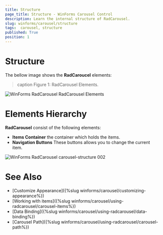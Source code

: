 ```yaml
---
title: Structure
page_title: Structure - WinForms Carousel Control
description: Learn the internal structure of RadCarousel. 
slug: winforms/carousel/structure
tags:  carousel, structure
published: True 
position: 1
---
```


# Structure

The bellow image shows the __RadCaroucel__ elements:

>caption Figure 1: RadCarousel Elements.

![WinForms RadCarousel RadCarousel Elements](images/carousel-structure001.png)

# Elements Hierarchy

__RadCarousel__ consist of the following elements: 

* __Items Container__ the container which holds the items.
* __Navigation Buttons__ These buttons allows you to change the current item.

![WinForms RadCarousel carousel-structure 002](images/carousel-structure002.png)

# See Also

 * [Customize Appearance]({%slug winforms/carousel/customizing-appearance%})
 * [Working with items]({%slug  winforms/carousel/using-radcarousel/carousel-items%})
 * [Data Binding]({%slug winforms/carousel/using-radcarousel/data-binding%})
 * [Carousel Path]({%slug winforms/carousel/using-radcarousel/carousel-path%})
